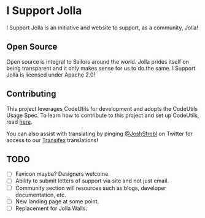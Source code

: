# I Support Jolla #

I Support Jolla is an initiative and website to support, as a community, Jolla!

## Open Source ##

Open source is integral to Sailors around the world. Jolla prides itself on being transparent and it only makes sense for us to do the same. I Support Jolla is licensed under Apache 2.0!

## Contributing ##

This project leverages CodeUtils for development and adopts the CodeUtils Usage Spec. To learn how to contribute to this project and set up CodeUtils, read [here](https://github.com/StroblIndustries/CodeUtils/blob/master/CodeUtils-Usage-Spec.md).

You can also assist with translating by pinging [@JoshStrobl](https://twitter.com/JoshStrobl) on Twitter for access to our [Transifex](https://www.transifex.com/i-support-jolla/website-51/) translations!

## TODO ##

- [ ] Favicon maybe? Designers welcome.
- [ ] Ability to submit letters of support via site and not just email.
- [ ] Community section will resources such as blogs, developer documentation, etc.
- [ ] New landing page at some point.
- [ ] Replacement for Jolla Walls.